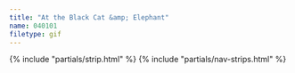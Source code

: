 ```yaml
---
title: "At the Black Cat &amp; Elephant"
name: 040101
filetype: gif
---
```


{% include "partials/strip.html" %}
{% include "partials/nav-strips.html" %}